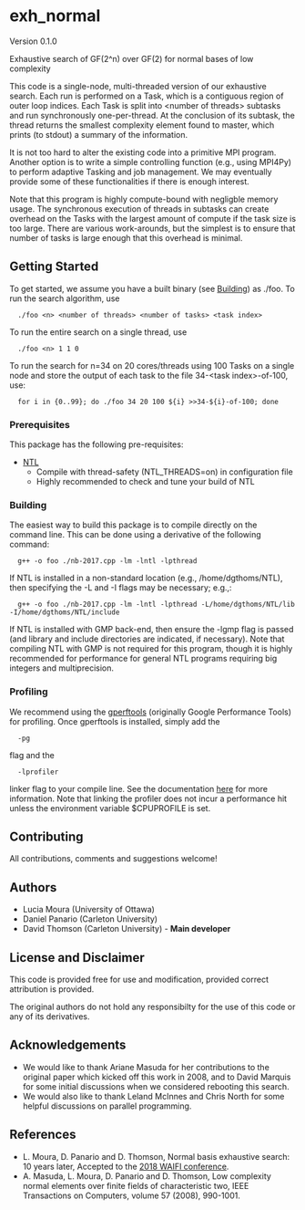 # exh_normal
Version 0.1.0

Exhaustive search of GF(2^n) over GF(2) for normal bases of low complexity

This code is a single-node, multi-threaded version of our exhaustive search. Each run is performed on a Task, which is a contiguous region of outer loop indices. Each Task is split into \<number of threads\> subtasks and run synchronously one-per-thread. At the conclusion of its subtask, the thread returns the smallest complexity element found to master, which prints (to stdout) a summary of the information.

It is not too hard to alter the existing code into a primitive MPI program. Another option is to write a simple controlling function (e.g., using MPI4Py) to perform adaptive Tasking and job management. We may eventually provide some of these functionalities if there is enough interest.

Note that this program is highly compute-bound with negligble memory usage. The synchronous execution of threads in subtasks can create overhead on the Tasks with the largest amount of compute if the task size is too large. There are various work-arounds, but the simplest is to ensure that number of tasks is large enough that this overhead is minimal.

## Getting Started

To get started, we assume you have a built binary (see [Building](#building)) as ./foo. To run the search algorithm, use
```
  ./foo <n> <number of threads> <number of tasks> <task index>
```

To run the entire search on a single thread, use
```
  ./foo <n> 1 1 0
```

To run the search for n=34 on 20 cores/threads using 100 Tasks on a single node and store the output of each task to the file 34-\<task index\>-of-100, use:
```
  for i in {0..99}; do ./foo 34 20 100 ${i} >>34-${i}-of-100; done
```

### Prerequisites
This package has the following pre-requisites:

* [NTL](http://www.shoup.net/ntl)
    - Compile with thread-safety (NTL_THREADS=on) in configuration file
    - Highly recommended to check and tune your build of NTL

### Building
The easiest way to build this package is to compile directly on the command line. This can be done using a derivative of the following command:
```
  g++ -o foo ./nb-2017.cpp -lm -lntl -lpthread
```
If NTL is installed in a non-standard location (e.g., /home/dgthoms/NTL), then specifying the -L and -I flags may be necessary; e.g.,:
```
  g++ -o foo ./nb-2017.cpp -lm -lntl -lpthread -L/home/dgthoms/NTL/lib -I/home/dgthoms/NTL/include
```
If NTL is installed with GMP back-end, then ensure the -lgmp flag is passed (and library and include directories are indicated, if necessary). Note that compiling NTL with GMP is not required for this program, though it is highly recommended for performance for general NTL programs requiring big integers and multiprecision.

### Profiling
We recommend using the [gperftools](https://github.com/gperftools) (originally Google Performance Tools) for profiling. Once gperftools is installed, simply add the
```
  -pg
```
flag and the
```
  -lprofiler
```
linker flag to your compile line. See the documentation [here](https://github.com/gperftools/gperftools) for more information. Note that linking the profiler does not incur a performance hit unless the environment variable $CPUPROFILE is set.

## Contributing
All contributions, comments and suggestions welcome!

## Authors
* Lucia Moura (University of Ottawa)
* Daniel Panario (Carleton University)
* David Thomson (Carleton University) - **Main developer**

## License and Disclaimer
This code is provided free for use and modification, provided correct attribution is provided.

The original authors do not hold any responsibilty for the use of this code or any of its derivatives.

## Acknowledgements
* We would like to thank Ariane Masuda for her contributions to the original paper which kicked off this work in 2008, and to David Marquis for some initial discussions when we considered rebooting this search.
* We would also like to thank Leland McInnes and Chris North for some helpful discussions on parallel programming.

## References
* L. Moura, D. Panario and D. Thomson, Normal basis exhaustive search: 10 years later, Accepted to the [2018 WAIFI conference](http://www.waifi.org).
* A. Masuda, L. Moura, D. Panario and D. Thomson, Low complexity normal elements over finite fields of characteristic two, IEEE Transactions on Computers, volume 57 (2008), 990-1001.
